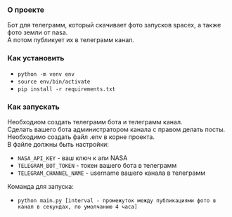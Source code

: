 ### О проекте
Бот для телеграмм, который скачивает фото запусков spacex, а также фото земли от nasa. <br>
А потом публикует их в телеграмм канал.

### Как установить
* ```python -m venv env```
* ```source env/bin/activate```
* ```pip install -r requirements.txt```

### Как запускать
Необходиом создать телеграмм бота и телеграмм канал. <br>
Сделать вашего бота администратором канала с правом делать посты. <br>
Необходимо создать файл .env в корне проекта. <br>
В файле должны быть настройки:
* ```NASA_API_KEY``` - ваш ключ к апи NASA
* ```TELEGRAM_BOT_TOKEN``` - токен вашего бота в телеграмм
* ```TELEGRAM_CHANNEL_NAME``` - username вашего канала в телеграмм

Команда для запуска:

* ```python main.py [interval - промежуток между публикациями фото в канал в секундах, по умолчанию 4 часа]```

